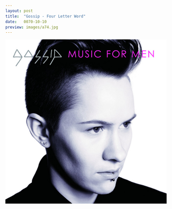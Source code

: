 ```yaml
---
layout: post
title:  "Gossip - Four Letter Word"
date:   0070-10-10
preview: images/a74.jpg
---
```


![Gossip - Music For Men](/images/a74.jpg)
